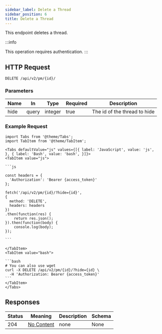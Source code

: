 ```yaml
---
sidebar_label: Delete a Thread
sidebar_position: 6
title: Delete a Thread
---
```


This endpoint deletes a thread.


:::info

This operation requires authentication.
:::


## HTTP Request

`DELETE /api/v2/pm/{id}/`

### Parameters

|Name|In|Type|Required|Description|
|---|---|---|---|---|
|hide|query|integer|true|The id of the thread to hide|

### Example Request

````mdx-code-block
import Tabs from '@theme/Tabs';
import TabItem from '@theme/TabItem';

<Tabs defaultValue="js" values={[{ label: 'JavaScript', value: 'js', }, { label: 'Bash', value: 'bash', }]}>
<TabItem value="js">

```js

const headers = {
  'Authorization': 'Bearer {access_token}'
};

fetch('/api/v2/pm/{id}/?hide={id}',
{
  method: 'DELETE',
  headers: headers
})
.then(function(res) {
    return res.json();
}).then(function(body) {
    console.log(body);
});

```

</TabItem>
<TabItem value="bash">

```bash
# You can also use wget
curl -X DELETE /api/v2/pm/{id}/?hide={id} \
  -H 'Authorization: Bearer {access_token}'
```
</TabItem>
</Tabs>
````

## Responses

|Status|Meaning|Description|Schema|
|---|---|---|---|
|204|[No Content](https://tools.ietf.org/html/rfc7231#section-6.3.5)|none|None|







